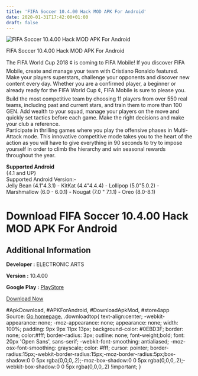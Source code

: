 ```yaml
---
title: 'FIFA Soccer 10.4.00 Hack MOD APK For Android'
date: 2020-01-31T17:42:00+01:00
draft: false
---
```


![FIFA Soccer 10.4.00 Hack MOD APK For Android](https://i1.wp.com/apkhome.net/wp-content/uploads/2018/07/FIFA-Soccer-10.4.00.png "FIFA Soccer 10.4.00 Hack MOD APK For Android")

  

FIFA Soccer 10.4.00 Hack MOD APK For Android

The FIFA World Cup 2018 ¢ is coming to FIFA Mobile! If you discover FIFA Mobile, create and manage your team with Cristiano Ronaldo featured. Make your players superstars, challenge your opponents and discover new content every day. Whether you are a confirmed player, a beginner or already ready for the FIFA World Cup ¢, FIFA Mobile is sure to please you.  
Build the most competitive team by choosing 11 players from over 550 real teams, including past and current stars, and train them to more than 100 GEN. Add wealth to your squad, manage your players on the move and quickly set tactics before each game. Make the right decisions and make your club a reference.  
Participate in thrilling games where you play the offensive phases in Multi-Attack mode. This innovative competitive mode takes you to the heart of the action as you will have to give everything in 90 seconds to try to impose yourself in order to climb the hierarchy and win seasonal rewards throughout the year.

**Supported Android**  
{4.1 and UP}  
Supported Android Version:-  
Jelly Bean (4.1"4.3.1) - KitKat (4.4"4.4.4) - Lollipop (5.0"5.0.2) - Marshmallow (6.0 - 6.0.1) - Nougat (7.0 " 7.1.1) - Oreo (8.0-8.1)

Download FIFA Soccer 10.4.00 Hack MOD APK For Android
=====================================================

Additional Information
----------------------

**Developer :** ELECTRONIC ARTS

**Version :** 10.4.00

**Google Play :** [PlayStore](https://play.google.com/store/apps/details?id=com.ea.gp.fifamobile)

  

[Download Now](https://store4app.co/post/fifa-soccer-10-4-00-hack-mod-apk-for-android_1573670833)

  
#ApkDownload, #APKForAndroid, #DownloadApkMod, #store4app  
Source: [Go homepage.](https://store4app.co/post/fifa-soccer-10-4-00-hack-mod-apk-for-android_1573670833) .downloadtop{ text-align:center; -webkit-appearance: none; -moz-appearance: none; appearance: none; width: 100%; padding: 9px 9px 11px 13px; background-color: #0EBD3F; border: none; color:#fff; border-radius: 3px; outline: none; font-weight;bold; font: 20px 'Open Sans', sans-serif; -webkit-font-smoothing: antialiased; -moz-osx-font-smoothing: grayscale; color: #fff; cursor: pointer; border-radius:15px;-webkit-border-radius:15px;-moz-border-radius:5px;box-shadow:0 0 5px rgba(0,0,0,.2);-moz-box-shadow:0 0 5px rgba(0,0,0,.2);-webkit-box-shadow:0 0 5px rgba(0,0,0,.2) !important; }